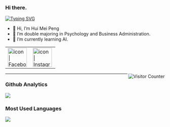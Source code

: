 ### Hi there.
<a href="https://git.io/typing-svg"><img src="https://readme-typing-svg.herokuapp.com?font=Fira+Code&pause=1000&width=435&lines=Hello.+I'm+May." alt="Typing SVG" /></a>


- 👋 Hi, I’m Hui Mei Peng
- 👀 I’m double majoring in Psychology and Business Administration.
- 🌱 I’m currently learning AI.


<table>
  <tbody>
    <tr>
      <td><a href="https://www.facebook.com/profile.php?id=100001486333811"><img align="left" src="https://user-images.githubusercontent.com/8935531/161361100-1fe2b952-4a79-48ec-8646-58f1f4f9738c.gif" alt="icon | Facebook" width="60"/></a></td>
      <td><a href="https://www.instagram.com/2002_1128_/"><img align="left" src="https://user-images.githubusercontent.com/8935531/161361084-a010cae7-5b98-4d09-a189-03862dc6e86e.gif" alt="icon | Instagram" width="60"/></a></td>
    </tr>
  </tbody>
</table>
<img align="right" alt="Visitor Counter" src="https://komarev.com/ghpvc/?username=MayPeng1128&style=flat-square&&label=Profile+Views&color=50A1FF">

---

### Github Analytics
<a href="https://github.com/MayPeng1128">
  <img src="https://github-readme-stats.vercel.app/api?username=MayPeng1128&count_private=true&show_icons=true&include_all_commits=true" />
</a>

### Most Used Languages
<a href="https://github.com/MayPeng1128">
  <img src="https://github-readme-stats.vercel.app/api/top-langs/?username=MayPeng1128&layout=compact&hide=HTML,CSS,Stylus,CoffeeScript,EJS&langs_count=10" />
</a>
